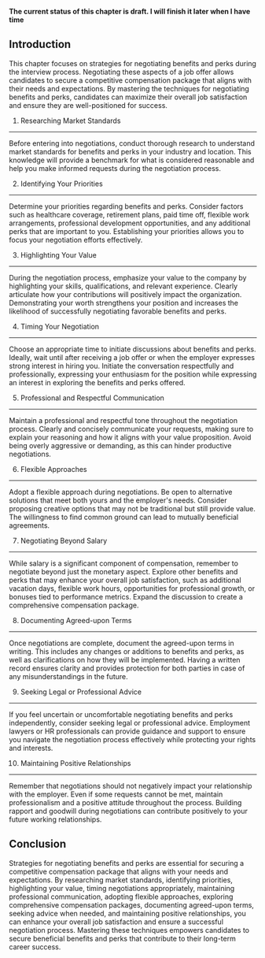 **The current status of this chapter is draft. I will finish it later when I have time**

Introduction
------------

This chapter focuses on strategies for negotiating benefits and perks during the interview process. Negotiating these aspects of a job offer allows candidates to secure a competitive compensation package that aligns with their needs and expectations. By mastering the techniques for negotiating benefits and perks, candidates can maximize their overall job satisfaction and ensure they are well-positioned for success.

1. Researching Market Standards
-------------------------------

Before entering into negotiations, conduct thorough research to understand market standards for benefits and perks in your industry and location. This knowledge will provide a benchmark for what is considered reasonable and help you make informed requests during the negotiation process.

2. Identifying Your Priorities
------------------------------

Determine your priorities regarding benefits and perks. Consider factors such as healthcare coverage, retirement plans, paid time off, flexible work arrangements, professional development opportunities, and any additional perks that are important to you. Establishing your priorities allows you to focus your negotiation efforts effectively.

3. Highlighting Your Value
--------------------------

During the negotiation process, emphasize your value to the company by highlighting your skills, qualifications, and relevant experience. Clearly articulate how your contributions will positively impact the organization. Demonstrating your worth strengthens your position and increases the likelihood of successfully negotiating favorable benefits and perks.

4. Timing Your Negotiation
--------------------------

Choose an appropriate time to initiate discussions about benefits and perks. Ideally, wait until after receiving a job offer or when the employer expresses strong interest in hiring you. Initiate the conversation respectfully and professionally, expressing your enthusiasm for the position while expressing an interest in exploring the benefits and perks offered.

5. Professional and Respectful Communication
--------------------------------------------

Maintain a professional and respectful tone throughout the negotiation process. Clearly and concisely communicate your requests, making sure to explain your reasoning and how it aligns with your value proposition. Avoid being overly aggressive or demanding, as this can hinder productive negotiations.

6. Flexible Approaches
----------------------

Adopt a flexible approach during negotiations. Be open to alternative solutions that meet both yours and the employer's needs. Consider proposing creative options that may not be traditional but still provide value. The willingness to find common ground can lead to mutually beneficial agreements.

7. Negotiating Beyond Salary
----------------------------

While salary is a significant component of compensation, remember to negotiate beyond just the monetary aspect. Explore other benefits and perks that may enhance your overall job satisfaction, such as additional vacation days, flexible work hours, opportunities for professional growth, or bonuses tied to performance metrics. Expand the discussion to create a comprehensive compensation package.

8. Documenting Agreed-upon Terms
--------------------------------

Once negotiations are complete, document the agreed-upon terms in writing. This includes any changes or additions to benefits and perks, as well as clarifications on how they will be implemented. Having a written record ensures clarity and provides protection for both parties in case of any misunderstandings in the future.

9. Seeking Legal or Professional Advice
---------------------------------------

If you feel uncertain or uncomfortable negotiating benefits and perks independently, consider seeking legal or professional advice. Employment lawyers or HR professionals can provide guidance and support to ensure you navigate the negotiation process effectively while protecting your rights and interests.

10. Maintaining Positive Relationships
--------------------------------------

Remember that negotiations should not negatively impact your relationship with the employer. Even if some requests cannot be met, maintain professionalism and a positive attitude throughout the process. Building rapport and goodwill during negotiations can contribute positively to your future working relationships.

Conclusion
----------

Strategies for negotiating benefits and perks are essential for securing a competitive compensation package that aligns with your needs and expectations. By researching market standards, identifying priorities, highlighting your value, timing negotiations appropriately, maintaining professional communication, adopting flexible approaches, exploring comprehensive compensation packages, documenting agreed-upon terms, seeking advice when needed, and maintaining positive relationships, you can enhance your overall job satisfaction and ensure a successful negotiation process. Mastering these techniques empowers candidates to secure beneficial benefits and perks that contribute to their long-term career success.
